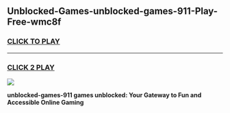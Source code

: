 
## Unblocked-Games-unblocked-games-911-Play-Free-wmc8f
<h3>
<a href="https://premium76.site?title=unblocked-games-911&ref=10A">CLICK TO PLAY</a></h3>
<hr>

<h3>
<a href="https://premium76.site?title=unblocked-games-911&ref=10A">CLICK 2 PLAY</a>
  
</h3>

<a href="https://premium76.site?title=unblocked-games-911&ref=10A"><img src="https://clearcache.store/games.png"></a>


**unblocked-games-911 games unblocked: Your Gateway to Fun and Accessible Online Gaming**
